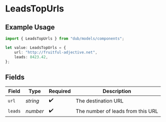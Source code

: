 # LeadsTopUrls

## Example Usage

```typescript
import { LeadsTopUrls } from "dub/models/components";

let value: LeadsTopUrls = {
    url: "http://fruitful-adjective.net",
    leads: 8423.42,
};
```

## Fields

| Field                             | Type                              | Required                          | Description                       |
| --------------------------------- | --------------------------------- | --------------------------------- | --------------------------------- |
| `url`                             | *string*                          | :heavy_check_mark:                | The destination URL               |
| `leads`                           | *number*                          | :heavy_check_mark:                | The number of leads from this URL |